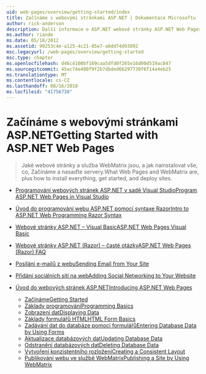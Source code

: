 ```yaml
---
uid: web-pages/overview/getting-started/index
title: Začínáme s webovými stránkami ASP.NET | Dokumentace Microsoftu
author: rick-anderson
description: Další informace o ASP.NET webové stránky ASP.NET Web Pages a syntaxe Razor poskytují rychlý, přístupný a jednoduchý způsob kombinování serverového kódu s HTML t...
ms.author: riande
ms.date: 05/18/2012
ms.assetid: 99253c4e-a125-4c21-85e7-a6dd74d93892
msc.legacyurl: /web-pages/overview/getting-started
msc.type: chapter
ms.openlocfilehash: d46c4100bf169caa5dfd0f265e16d00d519ac847
ms.sourcegitcommit: 45ac74e400f9f2b7dbded66297730f6f14a4eb25
ms.translationtype: MT
ms.contentlocale: cs-CZ
ms.lasthandoff: 08/16/2018
ms.locfileid: "41756738"
---
```

<a name="getting-started-with-aspnet-web-pages"></a><span data-ttu-id="c25f6-103">Začínáme s webovými stránkami ASP.NET</span><span class="sxs-lookup"><span data-stu-id="c25f6-103">Getting Started with ASP.NET Web Pages</span></span>
====================
> <span data-ttu-id="c25f6-104">Jaké webové stránky a služba WebMatrix jsou, a jak nainstalovat vše, co, Začínáme a nasaďte servery.</span><span class="sxs-lookup"><span data-stu-id="c25f6-104">What Web Pages and WebMatrix are, plus how to install everything, get started, and deploy sites.</span></span>


- [<span data-ttu-id="c25f6-105">Programování webových stránek ASP.NET v sadě Visual Studio</span><span class="sxs-lookup"><span data-stu-id="c25f6-105">Program ASP.NET Web Pages in Visual Studio</span></span>](program-asp-net-web-pages-in-visual-studio.md)
- [<span data-ttu-id="c25f6-106">Úvod do programování webu ASP.NET pomocí syntaxe Razor</span><span class="sxs-lookup"><span data-stu-id="c25f6-106">Intro to ASP.NET Web Programming Razor Syntax</span></span>](introducing-razor-syntax-c.md)
- [<span data-ttu-id="c25f6-107">Webové stránky ASP.NET – Visual Basic</span><span class="sxs-lookup"><span data-stu-id="c25f6-107">ASP.NET Web Pages Visual Basic</span></span>](introducing-razor-syntax-vb.md)
- [<span data-ttu-id="c25f6-108">Webové stránky ASP.NET (Razor) – časté otázky</span><span class="sxs-lookup"><span data-stu-id="c25f6-108">ASP.NET Web Pages (Razor) FAQ</span></span>](aspnet-web-pages-razor-faq.md)
- [<span data-ttu-id="c25f6-109">Posílání e-mailů z webu</span><span class="sxs-lookup"><span data-stu-id="c25f6-109">Sending Email from Your Site</span></span>](11-adding-email-to-your-web-site.md)
- [<span data-ttu-id="c25f6-110">Přidání sociálních sítí na web</span><span class="sxs-lookup"><span data-stu-id="c25f6-110">Adding Social Networking to Your Website</span></span>](13-adding-social-networking-to-your-web-site.md)
- [<span data-ttu-id="c25f6-111">Úvod do webových stránek ASP.NET</span><span class="sxs-lookup"><span data-stu-id="c25f6-111">Introducing ASP.NET Web Pages</span></span>](introducing-aspnet-web-pages-2/index.md)

    - [<span data-ttu-id="c25f6-112">Začínáme</span><span class="sxs-lookup"><span data-stu-id="c25f6-112">Getting Started</span></span>](introducing-aspnet-web-pages-2/getting-started.md)
    - [<span data-ttu-id="c25f6-113">Základy programování</span><span class="sxs-lookup"><span data-stu-id="c25f6-113">Programming Basics</span></span>](introducing-aspnet-web-pages-2/intro-to-web-pages-programming.md)
    - [<span data-ttu-id="c25f6-114">Zobrazení dat</span><span class="sxs-lookup"><span data-stu-id="c25f6-114">Displaying Data</span></span>](introducing-aspnet-web-pages-2/displaying-data.md)
    - [<span data-ttu-id="c25f6-115">Základy formulářů HTML</span><span class="sxs-lookup"><span data-stu-id="c25f6-115">HTML Form Basics</span></span>](introducing-aspnet-web-pages-2/form-basics.md)
    - [<span data-ttu-id="c25f6-116">Zadávání dat do databáze pomocí formulářů</span><span class="sxs-lookup"><span data-stu-id="c25f6-116">Entering Database Data by Using Forms</span></span>](introducing-aspnet-web-pages-2/entering-data.md)
    - [<span data-ttu-id="c25f6-117">Aktualizace databázových dat</span><span class="sxs-lookup"><span data-stu-id="c25f6-117">Updating Database Data</span></span>](introducing-aspnet-web-pages-2/updating-data.md)
    - [<span data-ttu-id="c25f6-118">Odstranění databázových dat</span><span class="sxs-lookup"><span data-stu-id="c25f6-118">Deleting Database Data</span></span>](introducing-aspnet-web-pages-2/deleting-data.md)
    - [<span data-ttu-id="c25f6-119">Vytvoření konzistentního rozložení</span><span class="sxs-lookup"><span data-stu-id="c25f6-119">Creating a Consistent Layout</span></span>](introducing-aspnet-web-pages-2/layouts.md)
    - [<span data-ttu-id="c25f6-120">Publikování webu ve službě WebMatrix</span><span class="sxs-lookup"><span data-stu-id="c25f6-120">Publishing a Site by Using WebMatrix</span></span>](introducing-aspnet-web-pages-2/publishing.md)
